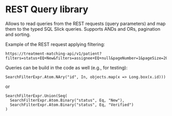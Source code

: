 # REST Query library

Allows to read queries from the REST requests (query parameters) and map them to the typed SQL Slick queries.
Supports ANDs and ORs, pagination and sorting.

Example of the REST request applying filtering:
```
https://treatment-matching-api/v1/patient?filters=status+EQ+New&filters=assignee+EQ+null&pageNumber=1&pageSize=20&sort=lastUpdate
```

Queries can be build in the code as well (e.g., for testing):

```
SearchFilterExpr.Atom.NAry("id", In, objects.map(x => Long.box(x.id)))
```

or

```
SearchFilterExpr.Union(Seq(
  SearchFilterExpr.Atom.Binary("status", Eq, "New"),
  SearchFilterExpr.Atom.Binary("status", Eq, "Verified")
)
```
